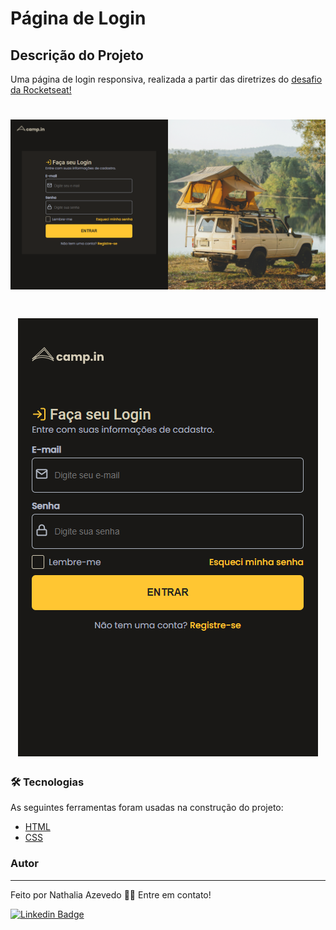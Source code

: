 # Página de Login

## Descrição do Projeto
<p align="left">Uma página de login responsiva, realizada a partir das diretrizes do <a href="https://efficient-sloth-d85.notion.site/Desafio-Login-Form-CSS-a10caea5a183494e97eb9ce4f33536b3">desafio da Rocketseat!</a></p>

<h1 align="center">
  <img alt="Página de Login" title="#PáginaWeb" src="./images/captura5.PNG" />
</h1>
<h1 align="center">
  <img alt="Página de Login" title="#PáginaWeb" src="./images/captura6.PNG" />
</h1>

### 🛠 Tecnologias

As seguintes ferramentas foram usadas na construção do projeto:

- [HTML](https://developer.mozilla.org/pt-BR/docs/Web/HTML)
- [CSS](https://developer.mozilla.org/pt-BR/docs/Web/CSS)

### Autor
---

Feito por Nathalia Azevedo 👋🏽 Entre em contato!

[![Linkedin Badge](https://img.shields.io/badge/-Nathalia-blue?style=flat-square&logo=Linkedin&logoColor=white&link=https://www.linkedin.com/in/tgmarinho/)](https://www.linkedin.com/in/azevedo-nathalia/)
